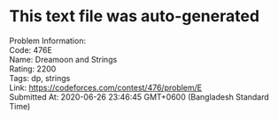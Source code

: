 # This text file was auto-generated  
  
Problem Information:  
Code: 476E  
Name: Dreamoon and Strings  
Rating: 2200  
Tags: dp, strings  
Link: https://codeforces.com/contest/476/problem/E  
Submitted At: 2020-06-26 23:46:45 GMT+0600 (Bangladesh Standard Time)  
